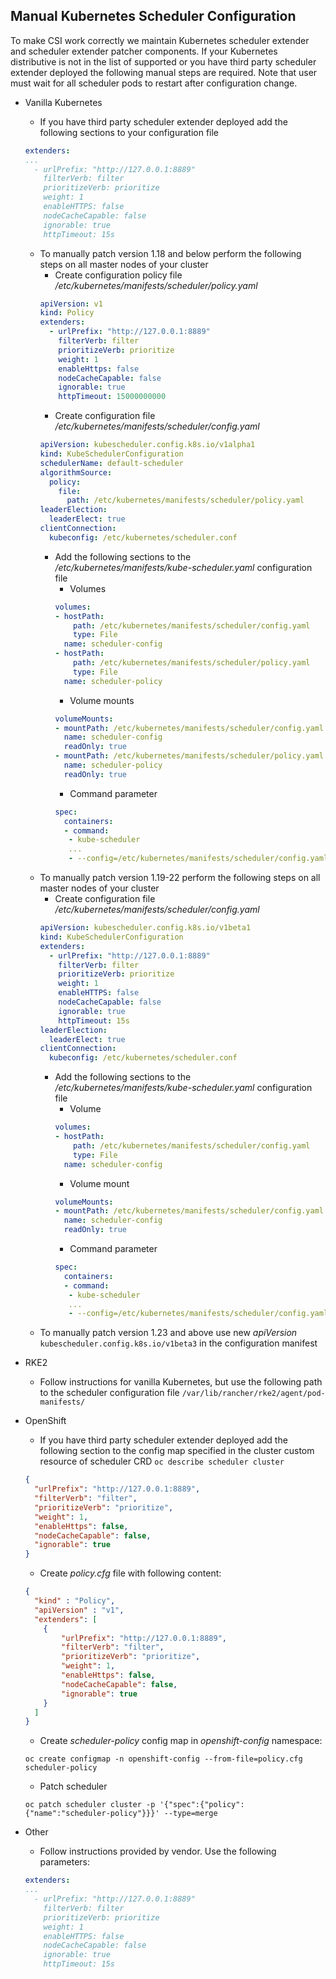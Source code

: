 Manual Kubernetes Scheduler Configuration
---------------------
To make CSI work correctly we maintain Kubernetes scheduler extender and scheduler extender patcher components.
If your Kubernetes distributive is not in the list of supported or you have third party scheduler extender deployed the
following manual steps are required. Note that user must wait for all scheduler pods to restart after configuration change.
* Vanilla Kubernetes
    * If you have third party scheduler extender deployed add the following sections to your configuration file
    ```yaml
    extenders:
    ...
      - urlPrefix: "http://127.0.0.1:8889"
        filterVerb: filter
        prioritizeVerb: prioritize
        weight: 1
        enableHTTPS: false
        nodeCacheCapable: false
        ignorable: true
        httpTimeout: 15s
    ```
    * To manually patch version 1.18 and below perform the following steps on all master nodes of your cluster
        * Create configuration policy file _/etc/kubernetes/manifests/scheduler/policy.yaml_
        ```yaml
        apiVersion: v1
        kind: Policy
        extenders:
          - urlPrefix: "http://127.0.0.1:8889"
            filterVerb: filter
            prioritizeVerb: prioritize
            weight: 1
            enableHttps: false
            nodeCacheCapable: false
            ignorable: true
            httpTimeout: 15000000000
        ```
        * Create configuration file _/etc/kubernetes/manifests/scheduler/config.yaml_
        ```yaml
        apiVersion: kubescheduler.config.k8s.io/v1alpha1
        kind: KubeSchedulerConfiguration
        schedulerName: default-scheduler
        algorithmSource:
          policy:
            file:
              path: /etc/kubernetes/manifests/scheduler/policy.yaml
        leaderElection:
          leaderElect: true
        clientConnection:
          kubeconfig: /etc/kubernetes/scheduler.conf
        ```
        *  Add the following sections to the _/etc/kubernetes/manifests/kube-scheduler.yaml_ configuration file
            * Volumes
            ```yaml
            volumes:
            - hostPath:
                path: /etc/kubernetes/manifests/scheduler/config.yaml
                type: File
              name: scheduler-config
            - hostPath:
                path: /etc/kubernetes/manifests/scheduler/policy.yaml
                type: File
              name: scheduler-policy
            ```
            * Volume mounts
            ```yaml
            volumeMounts:
            - mountPath: /etc/kubernetes/manifests/scheduler/config.yaml
              name: scheduler-config
              readOnly: true
            - mountPath: /etc/kubernetes/manifests/scheduler/policy.yaml
              name: scheduler-policy
              readOnly: true
            ```
            * Command parameter
            ```yaml
            spec:
              containers:
              - command:
               - kube-scheduler
               ...
               - --config=/etc/kubernetes/manifests/scheduler/config.yaml
            ```
    * To manually patch version 1.19-22 perform the following steps on all master nodes of your cluster
        * Create configuration file _/etc/kubernetes/manifests/scheduler/config.yaml_
        ```yaml
        apiVersion: kubescheduler.config.k8s.io/v1beta1
        kind: KubeSchedulerConfiguration
        extenders:
          - urlPrefix: "http://127.0.0.1:8889"
            filterVerb: filter
            prioritizeVerb: prioritize
            weight: 1
            enableHTTPS: false
            nodeCacheCapable: false
            ignorable: true
            httpTimeout: 15s
        leaderElection:
          leaderElect: true
        clientConnection:
          kubeconfig: /etc/kubernetes/scheduler.conf
        ```
        *  Add the following sections to the _/etc/kubernetes/manifests/kube-scheduler.yaml_ configuration file
            * Volume
            ```yaml
            volumes:
            - hostPath:
                path: /etc/kubernetes/manifests/scheduler/config.yaml
                type: File
              name: scheduler-config
            ```
            * Volume mount
            ```yaml
            volumeMounts:
            - mountPath: /etc/kubernetes/manifests/scheduler/config.yaml
              name: scheduler-config
              readOnly: true
            ```
            * Command parameter
            ```yaml
            spec:
              containers:
              - command:
               - kube-scheduler
               ...
               - --config=/etc/kubernetes/manifests/scheduler/config.yaml
            ```
    * To manually patch version 1.23 and above use new _apiVersion_ `kubescheduler.config.k8s.io/v1beta3` in the configuration manifest
* RKE2
    * Follow instructions for vanilla Kubernetes, but use the following path to the scheduler configuration file
    `/var/lib/rancher/rke2/agent/pod-manifests/`

* OpenShift
    * If you have third party scheduler extender deployed add the following section to the config map specified in the
    cluster custom resource of scheduler CRD `oc describe scheduler cluster`
    ```json
    {
      "urlPrefix": "http://127.0.0.1:8889",
      "filterVerb": "filter",
      "prioritizeVerb": "prioritize",
      "weight": 1,
      "enableHttps": false,
      "nodeCacheCapable": false,
      "ignorable": true
    }
    ```
    * Create _policy.cfg_ file with following content:
    ```json
    {
      "kind" : "Policy",
      "apiVersion" : "v1",
      "extenders": [
        {
            "urlPrefix": "http://127.0.0.1:8889",
            "filterVerb": "filter",
            "prioritizeVerb": "prioritize",
            "weight": 1,
            "enableHttps": false,
            "nodeCacheCapable": false,
            "ignorable": true
        }
      ]
    }
    ```
    * Create _scheduler-policy_ config map in _openshift-config_ namespace:
    ```shell script
    oc create configmap -n openshift-config --from-file=policy.cfg scheduler-policy
    ```
    * Patch scheduler
    ```shell script
    oc patch scheduler cluster -p '{"spec":{"policy":{"name":"scheduler-policy"}}}' --type=merge
    ```

* Other
    * Follow instructions provided by vendor. Use the following parameters:
    ```yaml
    extenders:
    ...
      - urlPrefix: "http://127.0.0.1:8889"
        filterVerb: filter
        prioritizeVerb: prioritize
        weight: 1
        enableHTTPS: false
        nodeCacheCapable: false
        ignorable: true
        httpTimeout: 15s
    ```
